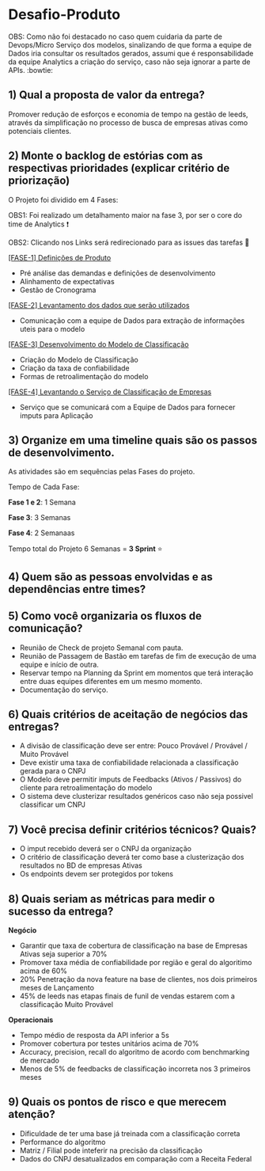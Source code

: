 # Desafio-Produto 


OBS: Como não foi destacado no caso quem cuidaria da parte de Devops/Micro Serviço dos modelos, sinalizando de que forma a equipe de Dados iria consultar os resultados gerados, assumi que é responsabilidade da equipe Analytics a criação do serviço, caso não seja ignorar a parte de APIs. :bowtie:

## 1) Qual a proposta de valor da entrega?

Promover redução de esforços e economia de tempo na gestão de leeds, através da simplificação no processo de busca de empresas ativas como potenciais clientes.


## 2) Monte o backlog de estórias com as respectivas prioridades (explicar critério de priorização)

O Projeto foi dividido em 4 Fases:

OBS1: Foi realizado um detalhamento maior na fase 3, por ser o core do time de Analytics :exclamation:

OBS2: Clicando nos Links será redirecionado para as issues das tarefas :running:



[[FASE-1] Definições de Produto](https://github.com/product-as-service/Desafio-Produto/issues/1)
- Pré análise das demandas e definições de desenvolvimento
- Alinhamento de expectativas
- Gestão de Cronograma

[[FASE-2] Levantamento dos dados que serão utilizados](https://github.com/product-as-service/Desafio-Produto/issues/2)
- Comunicação com a equipe de Dados para extração de informações uteis para o modelo

[[FASE-3] Desenvolvimento do Modelo de Classificação](https://github.com/product-as-service/Desafio-Produto/issues/3)
- Criação do Modelo de Classificação 
- Criação da taxa de confiabilidade
- Formas de retroalimentação do modelo

[[FASE-4] Levantando o Serviço de Classificação de Empresas](https://github.com/product-as-service/Desafio-Produto/issues/4)
- Serviço que se comunicará com a Equipe de Dados para fornecer imputs para Aplicação

## 3) Organize em uma timeline quais são os passos de desenvolvimento.
As atividades são em sequências pelas Fases do projeto.

Tempo de Cada Fase:

**Fase 1 e 2**: 1 Semana

**Fase 3**: 3 Semanas

**Fase 4**: 2 Semanaas


Tempo total do Projeto
6 Semanas = **3 Sprint** :star:

## 4) Quem são as pessoas envolvidas e as dependências entre times?

## 5) Como você organizaria os fluxos de comunicação?
- Reunião de Check de projeto Semanal com pauta.
- Reunião de Passagem de Bastão em tarefas de fim de execução de uma equipe e início de outra.
- Reservar tempo na Planning da Sprint em momentos que terá interação entre duas equipes diferentes em um mesmo momento.
- Documentação do serviço.

## 6) Quais critérios de aceitação de negócios das entregas? 

- A divisão de classificação deve ser entre: Pouco Provável / Provável / Muito Provável
- Deve existir uma taxa de confiabilidade relacionada a classificação gerada para o CNPJ
- O Modelo deve permitir imputs de Feedbacks (Ativos / Passivos) do cliente para retroalimentação do modelo
- O sistema deve clusterizar resultados genéricos caso não seja possivel classificar um CNPJ

## 7) Você precisa definir critérios técnicos? Quais?
- O imput recebido deverá ser o CNPJ da organização
- O critério de classificação deverá ter como base a clusterização dos resultados no BD de empresas Ativas
- Os endpoints devem ser protegidos por tokens 


## 8) Quais seriam as métricas para medir o sucesso da entrega?

**Negócio**
- Garantir que taxa de cobertura de classificação na base de Empresas Ativas seja superior a 70%
- Promover taxa média de confiabilidade por região e geral do algoritimo acima de 60%
- 20% Penetração da nova feature na base de clientes, nos dois primeiros meses de Lançamento
- 45% de leeds nas etapas finais de funil de vendas estarem com a classificação Muito Provável


**Operacionais**
- Tempo médio de resposta da API inferior a 5s
- Promover cobertura por testes unitários acima de 70%
- Accuracy, precision, recall do algoritmo de acordo com benchmarking de mercado
- Menos de 5% de feedbacks de classificação incorreta nos 3 primeiros meses

## 9) Quais os pontos de risco e que merecem atenção?
- Dificuldade de ter uma base já treinada com a classificação correta
- Performance do algoritmo
- Matriz / Filial pode inteferir na precisão da classificação
- Dados do CNPJ desatualizados em comparação com a Receita Federal
